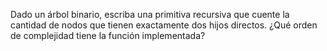 Dado un árbol binario, escriba una primitiva recursiva que cuente la cantidad de nodos que tienen exactamente dos hijos directos. ¿Qué orden de complejidad tiene la función implementada?